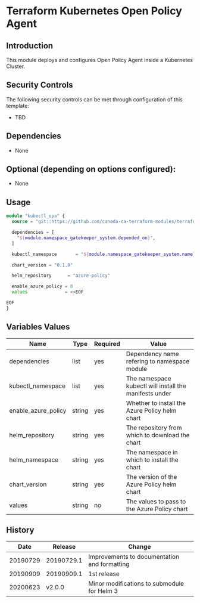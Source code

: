 # Terraform Kubernetes Open Policy Agent

## Introduction

This module deploys and configures Open Policy Agent inside a Kubernetes Cluster.

## Security Controls

The following security controls can be met through configuration of this template:

* TBD

## Dependencies

* None

## Optional (depending on options configured):

* None

## Usage

```terraform
module "kubectl_opa" {
  source = "git::https://github.com/canada-ca-terraform-modules/terraform-kubernetes-open-policy-agent.git?ref=v2.0.0"

  dependencies = [
    "${module.namespace_gatekeeper_system.depended_on}",
  ]

  kubectl_namespace       = "${module.namespace_gatekeeper_system.name}"

  chart_version = "0.1.0"

  helm_repository      = "azure-policy"

  enable_azure_policy = 0
  values              = <<EOF

EOF
}
```

## Variables Values

| Name                | Type   | Required | Value                                                  |
| ------------------- | ------ | -------- | ------------------------------------------------------ |
| dependencies        | list   | yes      | Dependency name refering to namespace module           |
| kubectl_namespace   | list   | yes      | The namespace kubectl will install the manifests under |
| enable_azure_policy | string | yes      | Whether to install the Azure Policy helm chart         |
| helm_repository     | string | yes      | The repository from which to download the chart        |
| helm_namespace      | string | yes      | The namespace in which to install the chart            |
| chart_version       | string | yes      | The version of the Azure Policy helm chart             |
| values              | string | no       | The values to pass to the Azure Policy chart           |

## History

| Date     | Release    | Change                                       |
| -------- | ---------- | -------------------------------------------- |
| 20190729 | 20190729.1 | Improvements to documentation and formatting |
| 20190909 | 20190909.1 | 1st release                                  |
| 20200623 | v2.0.0     | Minor modifications to submodule for Helm 3  |